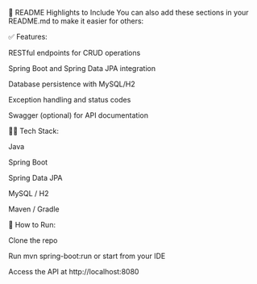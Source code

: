📁 README Highlights to Include
You can also add these sections in your README.md to make it easier for others:

✅ Features:

RESTful endpoints for CRUD operations

Spring Boot and Spring Data JPA integration

Database persistence with MySQL/H2

Exception handling and status codes

Swagger (optional) for API documentation

🧑‍💻 Tech Stack:

Java

Spring Boot

Spring Data JPA

MySQL / H2

Maven / Gradle

🚀 How to Run:

Clone the repo

Run mvn spring-boot:run or start from your IDE

Access the API at http://localhost:8080
